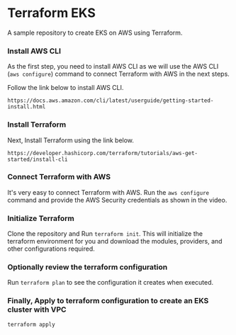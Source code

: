 # Terraform EKS
A sample repository to create EKS on AWS using Terraform.

### Install AWS CLI 

As the first step, you need to install AWS CLI as we will use the AWS CLI (`aws configure`) command to connect Terraform with AWS in the next steps.

Follow the link below to install AWS CLI.
```
https://docs.aws.amazon.com/cli/latest/userguide/getting-started-install.html
```

### Install Terraform

Next, Install Terraform using the link below.
```
https://developer.hashicorp.com/terraform/tutorials/aws-get-started/install-cli
```

### Connect Terraform with AWS

It's very easy to connect Terraform with AWS. Run the `aws configure` command and provide the AWS Security credentials as shown in the video.

### Initialize Terraform

Clone the repository and Run `terraform init`. This will initialize the terraform environment for you and download the modules, providers, and other configurations required.

### Optionally review the terraform configuration

Run `terraform plan` to see the configuration it creates when executed.

### Finally, Apply to terraform configuration to create an EKS cluster with VPC 

`terraform apply`
